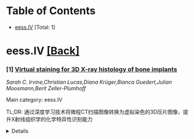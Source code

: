 <div id=toc></div>

# Table of Contents

- [eess.IV](#eess.IV) [Total: 1]


<div id='eess.IV'></div>

# eess.IV [[Back]](#toc)

### [1] [Virtual staining for 3D X-ray histology of bone implants](https://arxiv.org/abs/2509.09235)
*Sarah C. Irvine,Christian Lucas,Diana Krüger,Bianca Guedert,Julian Moosmann,Berit Zeller-Plumhoff*

Main category: eess.IV

TL;DR: 通过深度学习技术将微程CT扫描图像转换为虚拟染色的3D压片图像，提升X射线组织学的化学特异性识别能力


<details>
  <summary>Details</summary>
Motivation: 解决三维X射线组织学技术因灰度图像对比度不足而导致的化学特异性限制，提供一种无需物理切片或化学染色的方案

Method: 使用修改版CycleGAN网络，基于50个微程CT与塑蓝染色压片的对注图像进行训练，包含像素监督和灰度一致性损失项

Result: 在SSIM、PSNR和LPIPS指标上超越了Pix2Pix和标准CycleGAN基线，能生成组织学实际的色彩输出保持高分辨率结构细节

Conclusion: 该方法为3D X射线成像提供了可扩展的虚拟染色路径，实现了无标记的化学信息组织特征化，但需要更多训练数据来改善染色效果

Abstract: Three-dimensional X-ray histology techniques offer a non-invasive alternative
to conventional 2D histology, enabling volumetric imaging of biological tissues
without the need for physical sectioning or chemical staining. However, the
inherent greyscale image contrast of X-ray tomography limits its biochemical
specificity compared to traditional histological stains. Within digital
pathology, deep learning-based virtual staining has demonstrated utility in
simulating stained appearances from label-free optical images. In this study,
we extend virtual staining to the X-ray domain by applying cross-modality image
translation to generate artificially stained slices from
synchrotron-radiation-based micro-CT scans. Using over 50 co-registered image
pairs of micro-CT and toluidine blue-stained histology from bone-implant
samples, we trained a modified CycleGAN network tailored for limited paired
data. Whole slide histology images were downsampled to match the voxel size of
the CT data, with on-the-fly data augmentation for patch-based training. The
model incorporates pixelwise supervision and greyscale consistency terms,
producing histologically realistic colour outputs while preserving
high-resolution structural detail. Our method outperformed Pix2Pix and standard
CycleGAN baselines across SSIM, PSNR, and LPIPS metrics. Once trained, the
model can be applied to full CT volumes to generate virtually stained 3D
datasets, enhancing interpretability without additional sample preparation.
While features such as new bone formation were able to be reproduced, some
variability in the depiction of implant degradation layers highlights the need
for further training data and refinement. This work introduces virtual staining
to 3D X-ray imaging and offers a scalable route for chemically informative,
label-free tissue characterisation in biomedical research.

</details>
